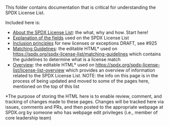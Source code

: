 This folder contains documentation that is critical for understanding the SPDX License List.

Included here is:
* [About the SPDX License List](what-why-how.md): the what, why and how. Start here!
* [Explanation of the fields](license-fields.md) used on the SPDX License List
* [Inclusion principles](license-inclusion-principles.md) for new licenses or exceptions DRAFT, see #925
* [Matching Guidelines](matching-guidelines): the editable HTML* used on https://spdx.org/spdx-license-list/matching-guidelines which contains the guidelines to determine what is a license match
* [Overview](license-list-overview): the editable HTML* used on https://spdx.org/spdx-license-list/license-list-overview which provides an overview of information related to the SPDX License List. NOTE: the info on this page is in the process of being updated and moved to some of the pages here, mentioned on the top of this list

*The purpose of storing the HTML here is to enable review, comment, and tracking of changes made to these pages. Changes will be tracked here via issues, comments and PRs, and then posted to the appropriate webpage at SPDX.org by someone who has webpage edit privileges (i.e., member of core leadership team)
